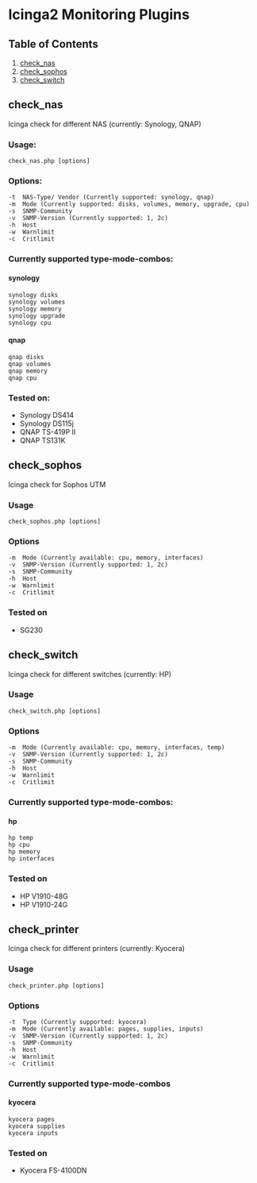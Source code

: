 # Icinga2 Monitoring Plugins

## Table of Contents
1. [check_nas][check_nas]
2. [check_sophos][check_sophos]
3. [check_switch][check_switch]

## check_nas
Icinga check for different NAS (currently: Synology, QNAP)

### Usage:
`check_nas.php [options]`

### Options:
```
-t  NAS-Type/ Vendor (Currently supported: synology, qnap)
-m  Mode (Currently supported: disks, volumes, memory, upgrade, cpu)
-s  SNMP-Community
-v  SNMP-Version (Currently supported: 1, 2c)
-h  Host
-w  Warnlimit
-c  Critlimit
```

### Currently supported type-mode-combos:
#### synology
```
synology disks
synology volumes
synology memory
synology upgrade
synology cpu
```

#### qnap
```
qnap disks
qnap volumes
qnap memory
qnap cpu
```

### Tested on:
- Synology DS414
- Synology DS115j
- QNAP TS-419P II
- QNAP TS131K

## check_sophos
Icinga check for Sophos UTM

### Usage
`check_sophos.php [options]`

### Options
```
-m  Mode (Currently available: cpu, memory, interfaces)
-v  SNMP-Version (Currently supported: 1, 2c)
-s  SNMP-Community
-h  Host
-w  Warnlimit
-c  Critlimit
```

### Tested on
- SG230

## check_switch
Icinga check for different switches (currently: HP)

### Usage
`check_switch.php [options]`

### Options
```
-m  Mode (Currently available: cpu, memory, interfaces, temp)
-v  SNMP-Version (Currently supported: 1, 2c)
-s  SNMP-Community
-h  Host
-w  Warnlimit
-c  Critlimit
```

### Currently supported type-mode-combos:
#### hp
```
hp temp
hp cpu
hp memory
hp interfaces
```

### Tested on
- HP V1910-48G
- HP V1910-24G

## check_printer
Icinga check for different printers (currently: Kyocera)

### Usage
`check_printer.php [options]`

### Options
```
-t  Type (Currently supported: kyocera)
-m  Mode (Currently available: pages, supplies, inputs)
-v  SNMP-Version (Currently supported: 1, 2c)
-s  SNMP-Community
-h  Host
-w  Warnlimit
-c  Critlimit
```

### Currently supported type-mode-combos
#### kyocera
```
kyocera pages
kyocera supplies
kyocera inputs
```

### Tested on
- Kyocera FS-4100DN

[check_nas]: #check_nas
[check_sophos]: #check_sophos
[check_switch]: #check_switch

